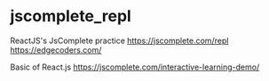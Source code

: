 # jscomplete_repl
ReactJS's JsComplete practice
https://jscomplete.com/repl
https://edgecoders.com/

Basic of React.js
https://jscomplete.com/interactive-learning-demo/
